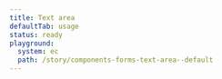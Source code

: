 ```yaml
---
title: Text area
defaultTab: usage
status: ready
playground:
  system: ec
  path: /story/components-forms-text-area--default
---
```

